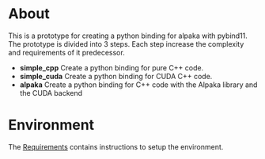 # About

This is a prototype for creating a python binding for alpaka with pybind11. The prototype is divided into 3 steps. Each step increase the complexity and requirements of it predecessor.

* **simple_cpp** Create a python binding for pure C++ code.
* **simple_cuda** Create a python binding for CUDA C++ code.
* **alpaka** Create a python binding for C++ code with the Alpaka library and the CUDA backend

# Environment

The [Requirements](Requirements.md) contains instructions to setup the environment.
